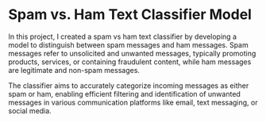 # Spam vs. Ham Text Classifier Model
In this project, I created a spam vs ham text classifier by developing a model to distinguish between spam messages and ham messages. Spam messages refer to unsolicited and unwanted messages, typically promoting products, services, or containing fraudulent content, while ham messages are legitimate and non-spam messages.

The classifier aims to accurately categorize incoming messages as either spam or ham, enabling efficient filtering and identification of unwanted messages in various communication platforms like email, text messaging, or social media.
